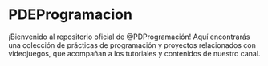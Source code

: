 # PDEProgramacion
¡Bienvenido al repositorio oficial de @PDProgramación! Aquí encontrarás una colección de prácticas de programación y proyectos relacionados con videojuegos, que acompañan a los tutoriales y contenidos de nuestro canal.

